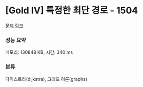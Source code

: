 # [Gold IV] 특정한 최단 경로 - 1504 

[문제 링크](https://www.acmicpc.net/problem/1504) 

### 성능 요약

메모리: 130848 KB, 시간: 340 ms

### 분류

다익스트라(dijkstra), 그래프 이론(graphs)

